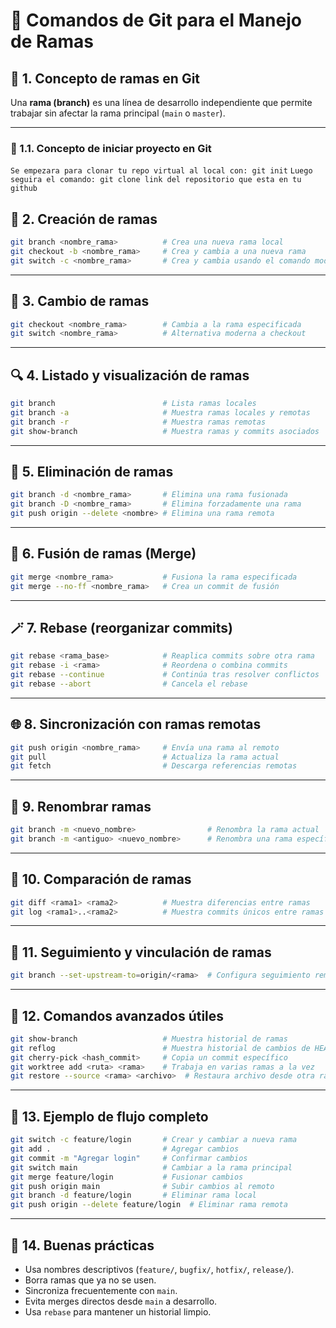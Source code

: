 # 📘 Comandos de Git para el Manejo de Ramas

## 🧩 1. Concepto de ramas en Git
Una **rama (branch)** es una línea de desarrollo independiente que permite trabajar sin afectar la rama principal (`main` o `master`).

---
### 🧩 1.1. Concepto de iniciar proyecto en Git
```Se empezara para clonar tu repo virtual al local con: git init```
```Luego seguira el comando: git clone link del repositorio que esta en tu github```
## 🌱 2. Creación de ramas
```bash
git branch <nombre_rama>          # Crea una nueva rama local
git checkout -b <nombre_rama>     # Crea y cambia a una nueva rama
git switch -c <nombre_rama>       # Crea y cambia usando el comando moderno
```

---

## 🔄 3. Cambio de ramas
```bash
git checkout <nombre_rama>        # Cambia a la rama especificada
git switch <nombre_rama>          # Alternativa moderna a checkout
```

---

## 🔍 4. Listado y visualización de ramas
```bash
git branch                        # Lista ramas locales
git branch -a                     # Muestra ramas locales y remotas
git branch -r                     # Muestra ramas remotas
git show-branch                   # Muestra ramas y commits asociados
```

---

## 🧹 5. Eliminación de ramas
```bash
git branch -d <nombre_rama>       # Elimina una rama fusionada
git branch -D <nombre_rama>       # Elimina forzadamente una rama
git push origin --delete <nombre> # Elimina una rama remota
```

---

## 🔀 6. Fusión de ramas (Merge)
```bash
git merge <nombre_rama>           # Fusiona la rama especificada
git merge --no-ff <nombre_rama>   # Crea un commit de fusión
```

---

## 🪄 7. Rebase (reorganizar commits)
```bash
git rebase <rama_base>            # Reaplica commits sobre otra rama
git rebase -i <rama>              # Reordena o combina commits
git rebase --continue             # Continúa tras resolver conflictos
git rebase --abort                # Cancela el rebase
```

---

## 🌐 8. Sincronización con ramas remotas
```bash
git push origin <nombre_rama>     # Envía una rama al remoto
git pull                          # Actualiza la rama actual
git fetch                         # Descarga referencias remotas
```

---

## 🧭 9. Renombrar ramas
```bash
git branch -m <nuevo_nombre>                # Renombra la rama actual
git branch -m <antiguo> <nuevo_nombre>      # Renombra una rama específica
```

---

## 🧰 10. Comparación de ramas
```bash
git diff <rama1> <rama2>          # Muestra diferencias entre ramas
git log <rama1>..<rama2>          # Muestra commits únicos entre ramas
```

---

## 🧭 11. Seguimiento y vinculación de ramas
```bash
git branch --set-upstream-to=origin/<rama>  # Configura seguimiento remoto
```

---

## 🧩 12. Comandos avanzados útiles
```bash
git show-branch                   # Muestra historial de ramas
git reflog                        # Muestra historial de cambios de HEAD
git cherry-pick <hash_commit>     # Copia un commit específico
git worktree add <ruta> <rama>    # Trabaja en varias ramas a la vez
git restore --source <rama> <archivo>  # Restaura archivo desde otra rama
```

---

## 🧾 13. Ejemplo de flujo completo
```bash
git switch -c feature/login       # Crear y cambiar a nueva rama
git add .                         # Agregar cambios
git commit -m "Agregar login"     # Confirmar cambios
git switch main                   # Cambiar a la rama principal
git merge feature/login           # Fusionar cambios
git push origin main              # Subir cambios al remoto
git branch -d feature/login       # Eliminar rama local
git push origin --delete feature/login  # Eliminar rama remota
```

---

## 🧠 14. Buenas prácticas
- Usa nombres descriptivos (`feature/`, `bugfix/`, `hotfix/`, `release/`).
- Borra ramas que ya no se usen.
- Sincroniza frecuentemente con `main`.
- Evita merges directos desde `main` a desarrollo.
- Usa `rebase` para mantener un historial limpio.
